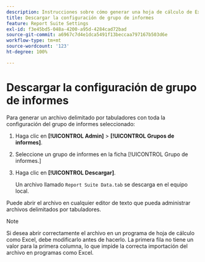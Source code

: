 ```yaml
---
description: Instrucciones sobre cómo generar una hoja de cálculo de Excel con toda la configuración del grupo de informes seleccionado.
title: Descargar la configuración de grupo de informes
feature: Report Suite Settings
exl-id: f3e45bd5-048a-4200-a95d-4284cad72bad
source-git-commit: a6967c7d4e1dca5491f13beccaa797167b503d6e
workflow-type: tm+mt
source-wordcount: '123'
ht-degree: 100%

---
```


# Descargar la configuración de grupo de informes

Para generar un archivo delimitado por tabuladores con toda la configuración del grupo de informes seleccionado:

1. Haga clic en **[!UICONTROL Admin]** > **[!UICONTROL Grupos de informes]**.

2. Seleccione un grupo de informes en la ficha [!UICONTROL Grupo de informes.]

3. Haga clic en **[!UICONTROL Descargar]**.

   Un archivo llamado `Report Suite Data.tab` se descarga en el equipo local.

Puede abrir el archivo en cualquier editor de texto que pueda administrar archivos delimitados por tabuladores.

>[!NOTE]
>
>   Si desea abrir correctamente el archivo en un programa de hoja de cálculo como Excel, debe modificarlo antes de hacerlo. La primera fila no tiene un valor para la primera columna, lo que impide la correcta importación del archivo en programas como Excel.

